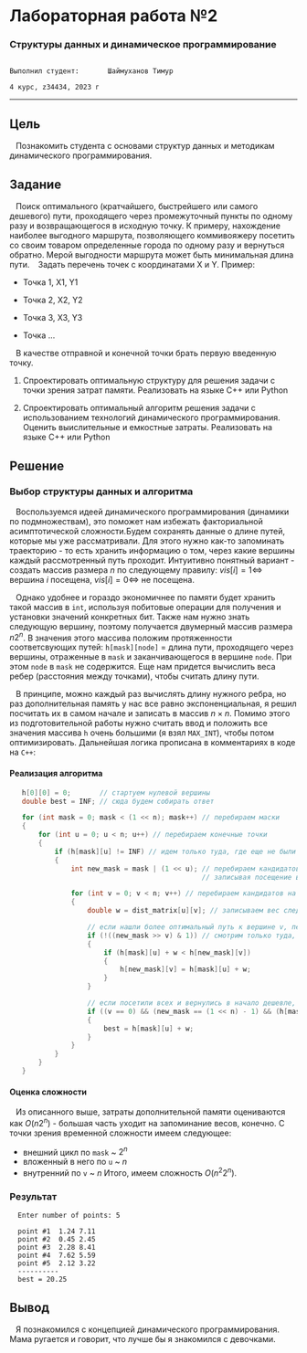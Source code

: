 # Лабораторная работа №2

### Структуры данных и динамическое программирование    
                                                                                          Выполнил студент:       Шаймуханов Тимур
                                                                                                            4 курс, z34434, 2023 г
---
## Цель 

&ensp; Познакомить студента с основами структур данных и методикам динамического
программирования.

## Задание

&ensp; Поиск оптимального (кратчайшего, быстрейшего или самого дешевого) пути,
проходящего через промежуточный пункты по одному разу и возвращающегося в
исходную точку. К примеру, нахождение наиболее выгодного маршрута, позволяющего
коммивояжеру посетить со своим товаром определенные города по одному разу и
вернуться обратно. Мерой выгодности маршрута может быть минимальная длина
пути.
&ensp; Задать перечень точек с координатами X и Y. Пример:

- Точка 1, X1, Y1

- Точка 2, X2, Y2

- Точка 3, X3, Y3

- Точка ...
  
&ensp; В качестве отправной и конечной точки брать первую введенную точку.

1. Спроектировать оптимальную структуру для решения задачи с точки зрения
затрат памяти. Реализовать на языке C++ или Python

2. Спроектировать оптимальный алгоритм решения задачи с использованием
технологий динамического программирования. Оценить выислительные и
емкостные затраты. Реализовать на языке C++ или Python

## Решение

### Выбор структуры данных и алгоритма
&ensp; Воспользуемся идеей динамического программирования (динамики по подмножествам), это поможет нам избежать факториальной асимптотической сложности.Будем сохранять данные о длине путей, которые мы уже рассматривали. Для этого нужно как-то запоминать траекторию - то есть хранить информацию о том, через какие вершины каждый рассмотренный путь проходит. Интуитивно понятный вариант - создать массив размера $n$ по следующему правилу: $vis[i] = 1 \Leftrightarrow$ вершина $i$ посещена, $vis[i] = 0 \Leftrightarrow$ не посещена. 

&ensp; Однако удобнее и гораздо экономичнее по памяти будет хранить такой массив в ```int```, используя побитовые операции для получения и установки значений конкретных бит. Также нам нужно знать следующую вершину, поэтому получается двумерный массив размера $n 2^n$. В значения этого массива положим протяженности соответсвующих путей: ```h[mask][node]``` = длина пути, проходящего через вершины, отраженные в ```mask``` и заканчивающегося в вершине ```node```. При этом ```node``` в ```mask``` не содержится. Еще нам придется вычислить веса ребер (расстояния между точками), чтобы считать длину пути. 

&ensp; В принципе, можно каждый раз вычислять длину нужного ребра, но раз дополнительная память у нас все равно экспоненциальная, я решил посчитать их в самом начале и записать в массив $n \times n$. Помимо этого из подготовительной работы нужно считать ввод и положить все значения массива ```h``` очень большими (я взял ```MAX_INT```), чтобы потом оптимизировать. Дальнейшая логика прописана в комментариях в коде на ```C++```:

#### Реализация алгоритма

   ```C++
      h[0][0] = 0;       // стартуем нулевой вершины
      double best = INF; // сюда будем собирать ответ
  
      for (int mask = 0; mask < (1 << n); mask++) // перебираем маски
      {
          for (int u = 0; u < n; u++) // перебираем конечные точки
          {
              if (h[mask][u] != INF) // идем только туда, где еще не были - здесь мы и отходим от факториальной сложности
              {
                  int new_mask = mask | (1 << u); // перебираем кандидатов, для этого обновляем траекторию в new_mask,
                                                  // записывая посещение вершины u
  
                  for (int v = 0; v < n; v++) // перебираем кандидатов на следующий шаг
                  {
                      double w = dist_matrix[u][v]; // записываем вес следующего шага
   
                      // если нашли более оптимальный путь к вершине v, переписываем значение в h
                      if (!((new_mask >> v) & 1)) // смотрим только туда, где еще не были
                      {
                          if (h[mask][u] + w < h[new_mask][v]) 
                          {
                              h[new_mask][v] = h[mask][u] + w;
                          }
                      }
   
                      // если посетили всех и вернулись в начало дешевле, чем умели раньше, обновляем ответ
                      if ((v == 0) && (new_mask == (1 << n) - 1) && (h[mask][u] + w < best)) 
                      {
                          best = h[mask][u] + w;
                      }
                  }
              }
          }
      }

   ```
#### Оценка сложности
&ensp; Из описанного выше, затраты дополнительной памяти оцениваются как $O(n 2^n)$ - большая часть уходит на запоминание весов, конечно. С точки зрения временной сложности имеем следующее: 
  - внешний цикл по ```mask``` ~ $2^n$
  - вложенный в него по ```u``` ~ $n$
  - внутренний по ```v``` ~ $n$
Итого, имеем сложность $O(n^2 2^n)$. 

### Результат

``` console
  Enter number of points: 5
  
  point #1  1.24 7.11
  point #2  0.45 2.45
  point #3  2.28 8.41
  point #4  7.62 5.59
  point #5  2.12 3.22
  ----------
  best = 20.25  
```

## Вывод
&ensp; Я познакомился с концепцией динамического программирования. Мама ругается и говорит, что лучше бы я знакомился с девочками.
